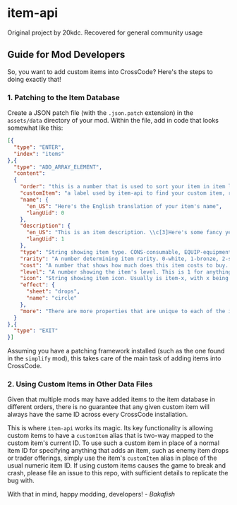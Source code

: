 # item-api
Original project by 20kdc. Recovered for general community usage

## Guide for Mod Developers
So, you want to add custom items into CrossCode? Here's the steps to doing exactly that!

### 1. Patching to the Item Database
Create a JSON patch file (with the `.json.patch` extension) in the `assets/data` directory of your mod. Within the file, add in code that looks somewhat like this:

```json
[{
  "type": "ENTER",
  "index": "items"
},{
  "type": "ADD_ARRAY_ELEMENT",
  "content":
  {
    "order": "this is a number that is used to sort your item in item lists",
    "customItem": "a label used by item-api to find your custom item, regardless of when the item gets added to the database",
    "name": {
      "en_US": "Here's the English translation of your item's name",
      "langUid": 0
    },
    "description": {
      "en_US": "This is an item description. \\c[3]Here's some fancy yellow text\\c[0]. \\c[2]And some green text\\c[0].",
      "langUid": 1
    },
    "type": "String showing item type. CONS-consumable, EQUIP-equipment, TRADE-trade item, KEY-key item, TOGGLE-add ons",
    "rarity": "A number determining item rarity. 0-white, 1-bronze, 2-silver, 3-gold, 4-unique, 5-backer",
    "cost": "A number that shows how much does this item costs to buy. Used in trades and shops alike.",
    "level": "A number showing the item's level. This is 1 for anything not an equipment",
    "icon": "String showing item icon. Usually is item-x, with x being anything in [items, sword, helm, belt, shoe, trade, key, toggle].",
    "effect": {
      "sheet": "drops",
      "name": "circle"
    },
    "more": "There are more properties that are unique to each of the item types. Take a look at item-database.json to figure them out!"
  }
},{
  "type": "EXIT"
}]
```

Assuming you have a patching framework installed (such as the one found in the `simplify` mod), this takes care of the main task of adding items into CrossCode.

### 2. Using Custom Items in Other Data Files
Given that multiple mods may have added items to the item database in different orders, there is no guarantee that any given custom item will always have the same ID across every CrossCode installation.

This is where `item-api` works its magic. Its key functionality is allowing custom items to have a `customItem` alias that is two-way mapped to the custom item's current ID. To use such a custom item in place of a normal item ID for specifying anything that adds an item, such as enemy item drops or trader offerings, simply use the item's `customItem` alias in place of the usual numeric item ID. If using custom items causes the game to break and crash, please file an issue to this repo, with sufficient details to replicate the bug with.

With that in mind, happy modding, developers! *- Bakafish*
